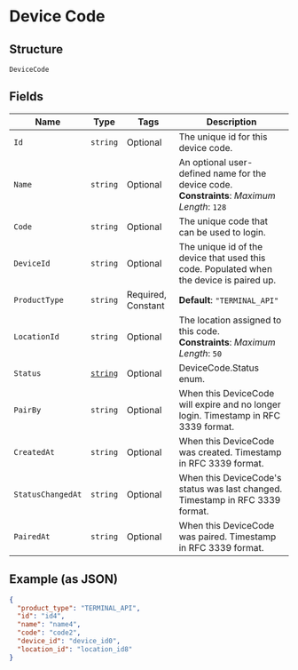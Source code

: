 
# Device Code

## Structure

`DeviceCode`

## Fields

| Name | Type | Tags | Description |
|  --- | --- | --- | --- |
| `Id` | `string` | Optional | The unique id for this device code. |
| `Name` | `string` | Optional | An optional user-defined name for the device code.<br>**Constraints**: *Maximum Length*: `128` |
| `Code` | `string` | Optional | The unique code that can be used to login. |
| `DeviceId` | `string` | Optional | The unique id of the device that used this code. Populated when the device is paired up. |
| `ProductType` | `string` | Required, Constant | **Default**: `"TERMINAL_API"` |
| `LocationId` | `string` | Optional | The location assigned to this code.<br>**Constraints**: *Maximum Length*: `50` |
| `Status` | [`string`](../../doc/models/device-code-status.md) | Optional | DeviceCode.Status enum. |
| `PairBy` | `string` | Optional | When this DeviceCode will expire and no longer login. Timestamp in RFC 3339 format. |
| `CreatedAt` | `string` | Optional | When this DeviceCode was created. Timestamp in RFC 3339 format. |
| `StatusChangedAt` | `string` | Optional | When this DeviceCode's status was last changed. Timestamp in RFC 3339 format. |
| `PairedAt` | `string` | Optional | When this DeviceCode was paired. Timestamp in RFC 3339 format. |

## Example (as JSON)

```json
{
  "product_type": "TERMINAL_API",
  "id": "id4",
  "name": "name4",
  "code": "code2",
  "device_id": "device_id0",
  "location_id": "location_id8"
}
```

